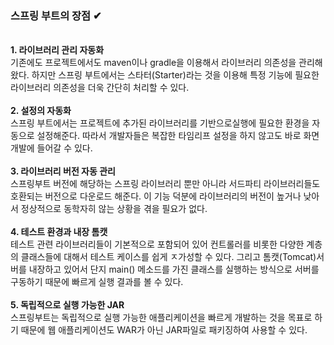 ### 스프링 부트의 장점 ✔
<br>
<b>1. 라이브러리 관리 자동화 </b><br>
기존에도 프로젝트에서도 maven이나 gradle을 이용해서 라이브러리 의존성을 관리해왔다. 하지만 스프링 부트에서는 스타터(Starter)라는 것을 이용해 특정 기능에 필요한 라이브러리 의존성을 더욱 간단히 처리할 수 있다.
<br>
<br>
<b>2. 설정의 자동화 </b><br>
스프링 부트에서는 프로젝트에 추가된 라이브러리를 기반으로실행에 필요한 환경을 자동으로 설정해준다. 따라서 개발자들은 복잡한 타임리프 설정을 하지 않고도 바로 화면 개발에 들어갈 수 있다.
<br>
<br>
<b>3. 라이브러리 버전 자동 관리</b><br>
스프링부트 버전에 해당하는 스프링 라이브러리 뿐만 아니라 서드파티 라이브러리들도 호환되는 버전으로 다운로드 해준다. 이 기능 덕분에 라이브러리의 버전이 높거나 낮아서 정상적으로 동학자히 않는 상황을 겪을 필요가 없다.
<br>
<br>
<b>4. 테스트 환경과 내장 톰캣</b><br>
테스트 관련 라이브러리들이 기본적으로 포함되어 있어 컨트롤러를 비롯한 다양한 계층의 클래스들에 대해서 테스트 케이스를 쉽게 ㅈ가성할 수 있다. 그리고 톰캣(Tomcat)서버를 내장하고 있어서 단지 main() 메소드를 가진 클래스를 실행하는 방식으로 서버를 구동하기 때문에 빠르게 실행 결과를 볼 수 있다.
<br>
<br>
<b>5. 독립적으로 실행 가능한 JAR</b><br>
스프링부트는 독립적으로 실행 가능한 애플리케이션을 빠르게 개발하는 것을 목표로 하기 때문에 웹 애플리케이션도 WAR가 아닌 JAR파일로 패키징하여 사용할 수 있다.